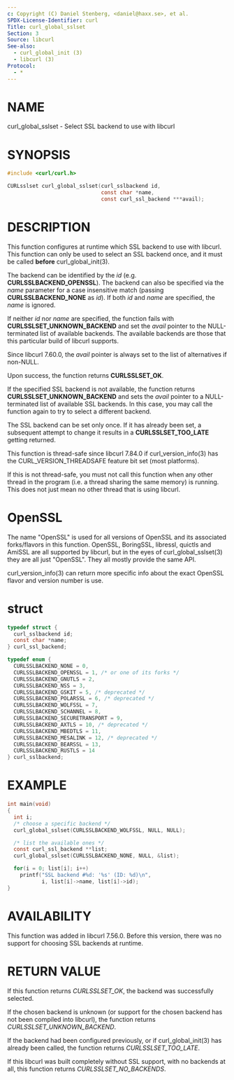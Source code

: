 ```yaml
---
c: Copyright (C) Daniel Stenberg, <daniel@haxx.se>, et al.
SPDX-License-Identifier: curl
Title: curl_global_sslset
Section: 3
Source: libcurl
See-also:
  - curl_global_init (3)
  - libcurl (3)
Protocol:
  - *
---
```


# NAME

curl_global_sslset - Select SSL backend to use with libcurl

# SYNOPSIS

~~~c
#include <curl/curl.h>

CURLsslset curl_global_sslset(curl_sslbackend id,
                              const char *name,
                              const curl_ssl_backend ***avail);
~~~

# DESCRIPTION

This function configures at runtime which SSL backend to use with
libcurl. This function can only be used to select an SSL backend once, and it
must be called **before** curl_global_init(3).

The backend can be identified by the *id*
(e.g. **CURLSSLBACKEND_OPENSSL**). The backend can also be specified via the
*name* parameter for a case insensitive match (passing
**CURLSSLBACKEND_NONE** as *id*). If both *id* and *name* are
specified, the *name* is ignored.

If neither *id* nor *name* are specified, the function fails with
**CURLSSLSET_UNKNOWN_BACKEND** and set the *avail* pointer to the
NULL-terminated list of available backends. The available backends are those
that this particular build of libcurl supports.

Since libcurl 7.60.0, the *avail* pointer is always set to the list of
alternatives if non-NULL.

Upon success, the function returns **CURLSSLSET_OK**.

If the specified SSL backend is not available, the function returns
**CURLSSLSET_UNKNOWN_BACKEND** and sets the *avail* pointer to a
NULL-terminated list of available SSL backends. In this case, you may call the
function again to try to select a different backend.

The SSL backend can be set only once. If it has already been set, a subsequent
attempt to change it results in a **CURLSSLSET_TOO_LATE** getting returned.

This function is thread-safe since libcurl 7.84.0 if
curl_version_info(3) has the CURL_VERSION_THREADSAFE feature bit set
(most platforms).

If this is not thread-safe, you must not call this function when any other
thread in the program (i.e. a thread sharing the same memory) is running.
This does not just mean no other thread that is using libcurl.

# OpenSSL

The name "OpenSSL" is used for all versions of OpenSSL and its associated
forks/flavors in this function. OpenSSL, BoringSSL, libressl, quictls and
AmiSSL are all supported by libcurl, but in the eyes of
curl_global_sslset(3) they are all just "OpenSSL". They all mostly
provide the same API.

curl_version_info(3) can return more specific info about the exact
OpenSSL flavor and version number is use.

# struct

~~~c
typedef struct {
  curl_sslbackend id;
  const char *name;
} curl_ssl_backend;

typedef enum {
  CURLSSLBACKEND_NONE = 0,
  CURLSSLBACKEND_OPENSSL = 1, /* or one of its forks */
  CURLSSLBACKEND_GNUTLS = 2,
  CURLSSLBACKEND_NSS = 3,
  CURLSSLBACKEND_GSKIT = 5, /* deprecated */
  CURLSSLBACKEND_POLARSSL = 6, /* deprecated */
  CURLSSLBACKEND_WOLFSSL = 7,
  CURLSSLBACKEND_SCHANNEL = 8,
  CURLSSLBACKEND_SECURETRANSPORT = 9,
  CURLSSLBACKEND_AXTLS = 10, /* deprecated */
  CURLSSLBACKEND_MBEDTLS = 11,
  CURLSSLBACKEND_MESALINK = 12, /* deprecated */
  CURLSSLBACKEND_BEARSSL = 13,
  CURLSSLBACKEND_RUSTLS = 14
} curl_sslbackend;
~~~

# EXAMPLE

~~~c
int main(void)
{
  int i;
  /* choose a specific backend */
  curl_global_sslset(CURLSSLBACKEND_WOLFSSL, NULL, NULL);

  /* list the available ones */
  const curl_ssl_backend **list;
  curl_global_sslset(CURLSSLBACKEND_NONE, NULL, &list);

  for(i = 0; list[i]; i++)
    printf("SSL backend #%d: '%s' (ID: %d)\n",
           i, list[i]->name, list[i]->id);
}
~~~

# AVAILABILITY

This function was added in libcurl 7.56.0. Before this version, there was no
support for choosing SSL backends at runtime.

# RETURN VALUE

If this function returns *CURLSSLSET_OK*, the backend was successfully
selected.

If the chosen backend is unknown (or support for the chosen backend has not
been compiled into libcurl), the function returns
*CURLSSLSET_UNKNOWN_BACKEND*.

If the backend had been configured previously, or if curl_global_init(3)
has already been called, the function returns *CURLSSLSET_TOO_LATE*.

If this libcurl was built completely without SSL support, with no backends at
all, this function returns *CURLSSLSET_NO_BACKENDS*.
